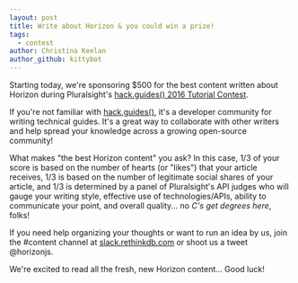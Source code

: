```yaml
---
layout: post
title: Write about Horizon & you could win a prize!
tags:
  - contest
author: Christina Keelan
author_github: kittybot
--- 
```

Starting today, we're sponsoring $500 for the best content written about Horizon during Pluralsight's [hack.guides() 2016 Tutorial Contest](http://tutorials.pluralsight.com/contest/).

If you're not familiar with [hack.guides()](http://tutorials.pluralsight.com/), it's a developer community for writing technical guides. It's a great way to collaborate with other writers and help spread your knowledge across a growing open-source community!

What makes "the best Horizon content" you ask? In this case, 1/3 of your score is based on the number of hearts (or "likes") that your article receives, 1/3 is based on the number of legitimate social shares of your article, and 1/3 is determined by a panel of Pluralsight's API judges who will gauge your writing style, effective use of technologies/APIs, ability to communicate your point, and overall quality... no _C's get degrees here_, folks!

If you need help organizing your thoughts or want to run an idea by us, join the #content channel at [slack.rethinkdb.com](http://slack.rethinkdb.com/) or shoot us a tweet @horizonjs. 

We're excited to read all the fresh, new Horizon content... Good luck! 
